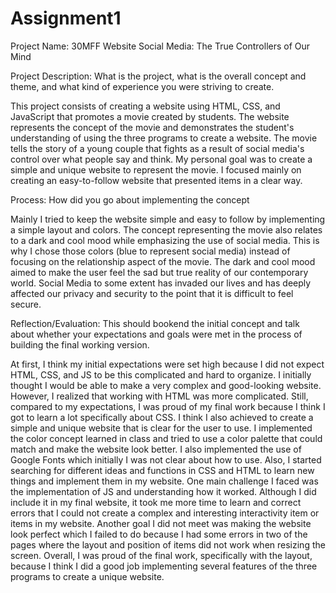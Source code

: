 # Assignment1

Project Name: 30MFF Website Social Media: The True Controllers of Our Mind

Project Description: What is the project, what is the overall concept and theme, and what kind of experience you were striving to create.

This project consists of creating a website using HTML, CSS, and JavaScript that promotes a movie created by students. The website represents the concept of the movie and demonstrates the student's understanding of using the three programs to create a website. The movie tells the story of a young couple that fights as a result of social media's control over what people say and think. My personal goal was to create a simple and unique website to represent the movie. I focused mainly on creating an easy-to-follow website that presented items in a clear way. 

Process: How did you go about implementing the concept

Mainly I tried to keep the website simple and easy to follow by implementing a simple layout and colors. The concept representing the movie also relates to a dark and cool mood while emphasizing the use of social media. This is why I chose those colors (blue to represent social media) instead of focusing on the relationship aspect of the movie. The dark and cool mood aimed to make the user feel the sad but true reality of our contemporary world. Social Media to some extent has invaded our lives and has deeply affected our privacy and security to the point that it is difficult to feel secure.

Reflection/Evaluation: This should bookend the initial concept and talk about whether your expectations and goals were met in the process of building the final working version.

At first, I think my initial expectations were set high because I did not expect HTML, CSS, and JS to be this complicated and hard to organize. I initially thought I would be able to make a very complex and good-looking website. However, I realized that working with HTML was more complicated. Still, compared to my expectations, I was proud of my final work because I think I got to learn a lot specifically about CSS. I think I also achieved to create a simple and unique website that is clear for the user to use. I implemented the color concept learned in class and tried to use a color palette that could match and make the website look better. I also implemented the use of Google Fonts which initially I was not clear about how to use. Also, I started searching for different ideas and functions in CSS and HTML to learn new things and implement them in my website. One main challenge I faced was the implementation of JS and understanding how it worked. Although I did include it in my final website, it took me more time to learn and correct errors that I could not create a complex and interesting interactivity item or items in my website. Another goal I did not meet was making the website look perfect which I failed to do because I had some errors in two of the pages where the layout and position of items did not work when resizing the screen. Overall, I was proud of the final work, specifically with the layout, because I think I did a good job implementing several features of the three programs to create a unique website.